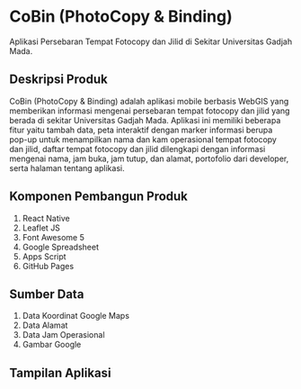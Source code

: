 # CoBin (PhotoCopy & Binding)

Aplikasi Persebaran Tempat Fotocopy dan Jilid di Sekitar Universitas Gadjah Mada.

## Deskripsi Produk
CoBin (PhotoCopy & Binding) adalah aplikasi mobile berbasis WebGIS yang memberikan informasi mengenai persebaran tempat fotocopy dan jilid yang berada di sekitar Universitas Gadjah Mada. Aplikasi ini memiliki beberapa fitur yaitu tambah data, peta interaktif dengan marker informasi berupa pop-up untuk menampilkan nama dan kam operasional tempat fotocopy dan jilid, daftar tempat fotocopy dan jilid dilengkapi dengan informasi mengenai nama, jam buka, jam tutup, dan alamat, portofolio dari developer, serta halaman tentang aplikasi.

## Komponen Pembangun Produk
1. React Native
2. Leaflet JS
3. Font Awesome 5
4. Google Spreadsheet
5. Apps Script
6. GitHub Pages

## Sumber Data
1. Data Koordinat Google Maps
2. Data Alamat
3. Data Jam Operasional
4. Gambar Google

## Tampilan Aplikasi
